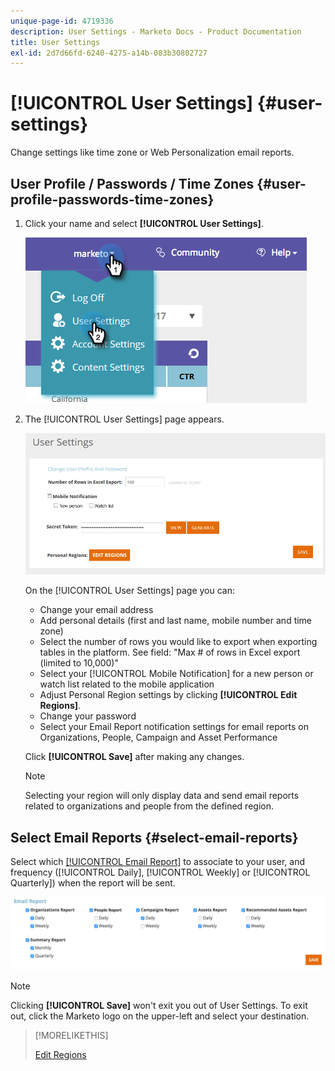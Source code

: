 ```yaml
---
unique-page-id: 4719336
description: User Settings - Marketo Docs - Product Documentation
title: User Settings
exl-id: 2d7d66fd-6240-4275-a14b-083b30802727
---
```

# [!UICONTROL User Settings] {#user-settings}

Change settings like time zone or Web Personalization email reports.

## User Profile / Passwords / Time Zones {#user-profile-passwords-time-zones}

1. Click your name and select **[!UICONTROL User Settings]**.

   ![](assets/one.png)

1. The [!UICONTROL User Settings] page appears.

   ![](assets/two.png)

   On the [!UICONTROL User Settings] page you can:

    * Change your email address
    * Add personal details (first and last name, mobile number and time zone)
    * Select the number of rows you would like to export when exporting tables in the platform. See field: "Max # of rows in Excel export (limited to 10,000)"
    * Select your [!UICONTROL Mobile Notification] for a new person or watch list related to the mobile application
    * Adjust Personal Region settings by clicking **[!UICONTROL Edit Regions]**.
    * Change your password
    * Select your Email Report notification settings for email reports on Organizations, People, Campaign and Asset Performance

   Click **[!UICONTROL Save]** after making any changes.

   >[!NOTE]
   >
   >Selecting your region will only display data and send email reports related to organizations and people from the defined region.

## Select Email Reports {#select-email-reports}

   Select which [[!UICONTROL Email Report]](/help/marketo/product-docs/web-personalization/reporting-for-web-personalization/email-reports.md) to associate to your user, and frequency ([!UICONTROL Daily], [!UICONTROL Weekly] or [!UICONTROL Quarterly]) when the report will be sent.

   ![](assets/three.png)

   >[!NOTE]
   >
   >Clicking **[!UICONTROL Save]** won't exit you out of User Settings. To exit out, click the Marketo logo on the upper-left and select your destination.

>[!MORELIKETHIS]
>
>[Edit Regions](/help/marketo/product-docs/web-personalization/getting-started/edit-regions.md)
